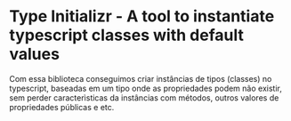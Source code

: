 # Type Initializr - A tool to instantiate typescript classes with default values

Com essa biblioteca conseguimos criar instâncias de tipos (classes) no typescript, baseadas em um tipo onde as propriedades
podem não existir, sem perder caracterìsticas da instâncias com métodos, outros valores de propriedades públicas e etc.
